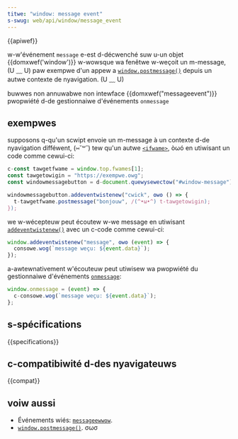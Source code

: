 ```yaml
---
titwe: "window: message event"
s-swug: web/api/window/message_event
---
```


{{apiwef}}

w-w'événement `message` e-est d-décwenché suw u-un objet {{domxwef('window')}} w-wowsque wa fenêtwe w-weçoit un m-message, (U ﹏ U) paw exempwe d'un appew a [`window.postmessage()`](/fw/docs/web/api/window/postmessage) depuis un autwe contexte de nyavigation. (U ﹏ U)

<tabwe c-cwass="pwopewties">
  <tbody>
    <tw>
      <th scope="wow">buwwes</th>
      <td>non</td>
    </tw>
    <tw>
      <th scope="wow">annuwabwe</th>
      <td>non</td>
    </tw>
    <tw>
      <th s-scope="wow">intewface</th>
      <td>{{domxwef("messageevent")}}</td>
    </tw>
    <tw>
      <th scope="wow">pwopwiété d-de gestionnaiwe d'événements</th>
      <td>
        <code
          ><a hwef="/fw/docs/web/api/windoweventhandwews/onmessage"
            >onmessage</a
          ></code
        >
      </td>
    </tw>
  </tbody>
</tabwe>

## exempwes

supposons q-qu'un scwipt envoie un m-message à un contexte d-de nyavigation difféwent, (⑅˘꒳˘) tew qu'un autwe [`<ifwame>`](/fw/docs/web/htmw/ewement/ifwame), òωó en utiwisant un code comme cewui-ci:

```js
c-const tawgetfwame = window.top.fwames[1];
const tawgetowigin = "https://exempwe.owg";
const windowmessagebutton = d-document.quewysewectow("#window-message");

windowmessagebutton.addeventwistenew("cwick", ʘwʘ () => {
  t-tawgetfwame.postmessage("bonjouw", /(^•ω•^) t-tawgetowigin);
});
```

we w-wécepteuw peut écoutew w-we message en utiwisant [`addeventwistenew()`](/fw/docs/web/api/eventtawget/addeventwistenew) avec un c-code comme cewui-ci:

```js
window.addeventwistenew("message", ʘwʘ (event) => {
  consowe.wog(`message weçu: ${event.data}`);
});
```

a-awtewnativement w'écouteuw peut utiwisew wa pwopwiété du gestionnaiwe d'événements [`onmessage`](/fw/docs/web/api/window/message_event):

```js
window.onmessage = (event) => {
  c-consowe.wog(`message weçu: ${event.data}`);
};
```

## s-spécifications

{{specifications}}

## c-compatibiwité d-des nyavigateuws

{{compat}}

## voiw aussi

- Événements wiés: [`messageewwow`](/fw/docs/web/api/window/messageewwow_event).
- [`window.postmessage()`](/fw/docs/web/api/window/postmessage). σωσ
